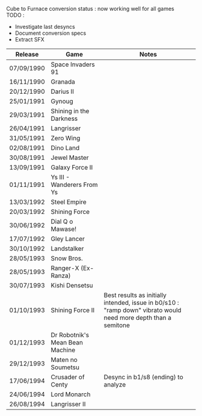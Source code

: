 

Cube to Furnace conversion status : now working well for all games  
TODO : 
- Investigate last desyncs
- Document conversion specs
- Extract SFX

| Release    | Game                            | Notes                                                                                                           |
| ---------- | ------------------------------- | --------------------------------------------------------------------------------------------------------------- |
| 07/09/1990 | Space Invaders 91               |                                                                                                                 |
| 16/11/1990 | Granada                         |                                                                                                                 |
| 20/12/1990 | Darius II                       |                                                                                                                 |
| 25/01/1991 | Gynoug                          |                                                                                                                 |
| 29/03/1991 | Shining in the Darkness         |                                                                                                                 |
| 26/04/1991 | Langrisser                      |                                                                                                                 |
| 31/05/1991 | Zero Wing                       |                                                                                                                 |
| 02/08/1991 | Dino Land                       |                                                                                                                 |
| 30/08/1991 | Jewel Master                    |                                                                                                                 |
| 13/09/1991 | Galaxy Force II                 |                                                                                                                 |
| 01/11/1991 | Ys III - Wanderers From Ys      |                                                                                                                 |
| 13/03/1992 | Steel Empire                    |                                                                                                                 |
| 20/03/1992 | Shining Force                   |                                                                                                                 |
| 30/06/1992 | Dial Q o Mawase!                |                                                                                                                 |
| 17/07/1992 | Gley Lancer                     |                                                                                                                 |
| 30/10/1992 | Landstalker                     |                                                                                                                 |
| 28/05/1993 | Snow Bros.                      |                                                                                                                 |
| 28/05/1993 | Ranger-X (Ex-Ranza)             |                                                                                                                 |
| 30/07/1993 | Kishi Densetsu                  |                                                                                                                 |
| 01/10/1993 | Shining Force II                | Best results as initially intended, issue in b0/s10 : "ramp down" vibrato would need more depth than a semitone |
| 01/12/1993 | Dr Robotnik's Mean Bean Machine |                                                                                                                 |
| 29/12/1993 | Maten no Soumetsu               |                                                                                                                 |
| 17/06/1994 | Crusader of Centy               | Desync in b1/s8 (ending) to analyze                                                                             |
| 24/06/1994 | Lord Monarch                    |                                                                                                                 |
| 26/08/1994 | Langrisser II                   |                                                                                                                 |
